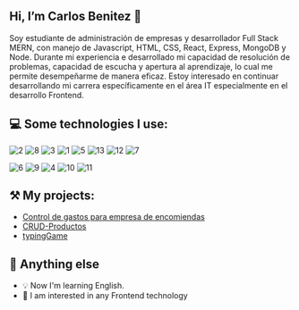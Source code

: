 ## Hi, I’m Carlos Benitez 👋

Soy estudiante de administración de empresas y desarrollador Full Stack MERN, con manejo de Javascript, HTML, CSS, React, Express, MongoDB y Node. Durante mi experiencia e desarrollado mi capacidad de resolución de problemas, capacidad de escucha y apertura al aprendizaje, lo cual me permite desempeñarme de manera eficaz. Estoy interesado en continuar desarrollando mi carrera específicamente en el área IT especialmente en el desarrollo Frontend.

## :computer: Some technologies I use:

![2](https://img.shields.io/badge/React-20232A?style=for-the-badge&logo=react&logoColor=61DAFB)
![8](https://camo.githubusercontent.com/a1eae878fdd3d1c1b687992ca74e5cac85f4b68e60a6efaa7bc8dc9883b71229/68747470733a2f2f696d672e736869656c64732e696f2f62616467652f4e6f64652e6a732d3333393933333f7374796c653d666f722d7468652d6261646765266c6f676f3d6e6f6465646f746a73266c6f676f436f6c6f723d7768697465)
![3](https://img.shields.io/badge/JavaScript-323330?style=for-the-badge&logo=javascript&logoColor=F7DF1E)
![1](https://img.shields.io/badge/MongoDB-4EA94B?style=for-the-badge&logo=mongodb&logoColor=white)
![5](https://camo.githubusercontent.com/7f73136d92799b19be179d1ed87b461120c35ed917c7d5ab59a7606209da7bd3/68747470733a2f2f696d672e736869656c64732e696f2f62616467652f457870726573732e6a732d3030303030303f7374796c653d666f722d7468652d6261646765266c6f676f3d65787072657373266c6f676f436f6c6f723d7768697465)
![13](https://camo.githubusercontent.com/06c6858186510906c21d8c951168d55d976d7dfb9176ed6125c55b8a7de0baae/68747470733a2f2f696d672e736869656c64732e696f2f62616467652f4749542d4534344333303f7374796c653d666f722d7468652d6261646765266c6f676f3d676974266c6f676f436f6c6f723d7768697465)
![12](https://camo.githubusercontent.com/d63d473e728e20a286d22bb2226a7bf45a2b9ac6c72c59c0e61e9730bfe4168c/68747470733a2f2f696d672e736869656c64732e696f2f62616467652f48544d4c352d4533344632363f7374796c653d666f722d7468652d6261646765266c6f676f3d68746d6c35266c6f676f436f6c6f723d7768697465)
![7](https://camo.githubusercontent.com/42ada9cc774b9d2b4cf35691820a881d70657ae42c3a074f00c7e9add6352361/68747470733a2f2f696d672e736869656c64732e696f2f62616467652f56697375616c5f53747564696f5f436f64652d3030373844343f7374796c653d666f722d7468652d6261646765266c6f676f3d76697375616c25323073747564696f253230636f6465266c6f676f436f6c6f723d7768697465)

![6](https://camo.githubusercontent.com/879423585ed087f3c973857c43ba7e7d84f52c993d2c937055726339fbf921d9/68747470733a2f2f696d672e736869656c64732e696f2f62616467652f506f73746d616e2d4646364333373f7374796c653d666f722d7468652d6261646765266c6f676f3d506f73746d616e266c6f676f436f6c6f723d7768697465)
![9](https://img.shields.io/badge/Bootstrap-563D7C?style=for-the-badge&logo=bootstrap&logoColor=white)
![4](https://img.shields.io/badge/Windows-0078D6?style=for-the-badge&logo=windows&logoColor=white)
![10](https://img.shields.io/badge/Adobe%20Photoshop-31A8FF?style=for-the-badge&logo=Adobe%20Photoshop&logoColor=black)
![11](https://img.shields.io/badge/Adobe%20after%20affects-CF96FD?style=for-the-badge&logo=Adobe%20after%20effects&logoColor=393665)

## ⚒️ My projects:
- [Control de gastos para empresa de encomiendas](https://github.com/CarlosRBK/control-gastos) 
- [CRUD-Productos](https://github.com/CarlosRBK/BID-admin-productos) 
- [typingGame](https://carlosrbk.github.io/typingGame/) 

## :seedling: Anything else
- 💡 Now I'm learning English.
- 👀 I am interested in any Frontend technology


